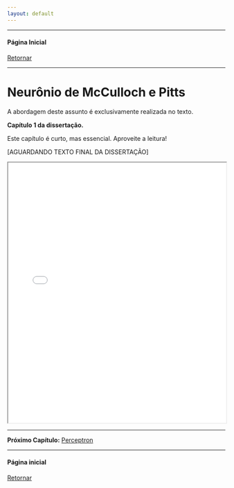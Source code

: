 ```yaml
---
layout: default
---
```


---
#### Página Inicial
[Retornar](../index)

---

# Neurônio de McCulloch e Pitts


A abordagem deste assunto é exclusivamente realizada no texto. 

**Capítulo 1 da dissertação.**

Este capítulo é curto, mas essencial. Aproveite a leitura!

[AGUARDANDO TEXTO FINAL DA DISSERTAÇÃO]
<iframe src="../pdf/0_Trabalho_escrito_mep.pdf" width="100%" height="600px"></iframe>

---

**Próximo Capítulo:**
[Perceptron](../paginas/per)

---
#### Página inicial
[Retornar](../index)
